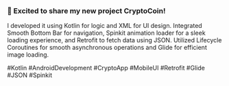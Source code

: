 ﻿### 🚀 Excited to share my new project CryptoCoin! 

I developed it using Kotlin for logic and XML for UI design. 
Integrated Smooth Bottom Bar for navigation, Spinkit animation loader for a sleek loading experience, and Retrofit to fetch data using JSON.
Utilized Lifecycle Coroutines for smooth asynchronous operations and Glide for efficient image loading.

#Kotlin #AndroidDevelopment #CryptoApp #MobileUI #Retrofit #Glide #JSON #Spinkit

